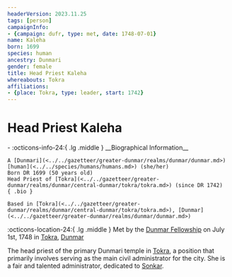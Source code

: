 ```yaml
---
headerVersion: 2023.11.25
tags: [person]
campaignInfo:
- {campaign: dufr, type: met, date: 1748-07-01}
name: Kaleha
born: 1699
species: human
ancestry: Dunmari
gender: female
title: Head Priest Kaleha
whereabouts: Tokra
affiliations:
- {place: Tokra, type: leader, start: 1742}
---
```

# Head Priest Kaleha
<div class="grid cards ext-narrow-margin ext-one-column" markdown>
- :octicons-info-24:{ .lg .middle } __Biographical Information__

    A [Dunmari](<../../gazetteer/greater-dunmar/realms/dunmar/dunmar.md>) [human](<../../species/humans/humans.md>) (she/her)  
    Born DR 1699 (50 years old)  
    Head Priest of [Tokra](<../../gazetteer/greater-dunmar/realms/dunmar/central-dunmar/tokra/tokra.md>) (since DR 1742)  
    { .bio }

    Based in [Tokra](<../../gazetteer/greater-dunmar/realms/dunmar/central-dunmar/tokra/tokra.md>), [Dunmar](<../../gazetteer/greater-dunmar/realms/dunmar/dunmar.md>)
</div>



:octicons-location-24:{ .lg .middle } Met by the [Dunmar Fellowship](<../pcs/dunmar-fellowship/dunmar-fellowship.md>) on July 1st, 1748 in [Tokra](<../../gazetteer/greater-dunmar/realms/dunmar/central-dunmar/tokra/tokra.md>), [Dunmar](<../../gazetteer/greater-dunmar/realms/dunmar/dunmar.md>)  


The head priest of the primary Dunmari temple in [Tokra](<../../gazetteer/greater-dunmar/realms/dunmar/central-dunmar/tokra/tokra.md>), a position that primarily involves serving as the main civil administrator for the city.  She is a fair and talented administrator, dedicated to [Sonkar](<../../cosmology/gods/incorporeal-gods/dunmari/sonkar.md>).